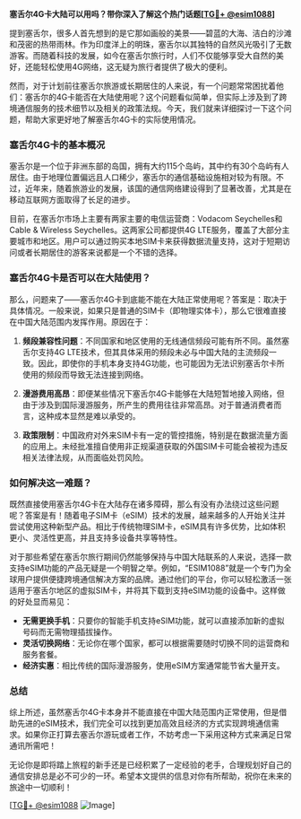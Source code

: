 **塞舌尔4G卡大陆可以用吗？带你深入了解这个热门话题[[TG💪+ @esim1088](https://t.me/s/esim1088)]**

提到塞舌尔，很多人首先想到的是它那如画般的美景——碧蓝的大海、洁白的沙滩和茂密的热带雨林。作为印度洋上的明珠，塞舌尔以其独特的自然风光吸引了无数游客。而随着科技的发展，如今在塞舌尔旅行时，人们不仅能够享受大自然的美好，还能轻松使用4G网络，这无疑为旅行者提供了极大的便利。

然而，对于计划前往塞舌尔旅游或长期居住的人来说，有一个问题常常困扰着他们：塞舌尔的4G卡能否在大陆使用呢？这个问题看似简单，但实际上涉及到了跨境通信服务的技术细节以及相关的政策法规。今天，我们就来详细探讨一下这个问题，帮助大家更好地了解塞舌尔4G卡的实际使用情况。

### 塞舌尔4G卡的基本概况

塞舌尔是一个位于非洲东部的岛国，拥有大约115个岛屿，其中约有30个岛屿有人居住。由于地理位置偏远且人口稀少，塞舌尔的通信基础设施相对较为有限。不过，近年来，随着旅游业的发展，该国的通信网络建设得到了显著改善，尤其是在移动互联网方面取得了长足的进步。

目前，在塞舌尔市场上主要有两家主要的电信运营商：Vodacom Seychelles和Cable & Wireless Seychelles。这两家公司都提供4G LTE服务，覆盖了大部分主要城市和地区。用户可以通过购买本地SIM卡来获得数据流量支持，这对于短期访问或者长期居住的游客来说都是一个不错的选择。

### 塞舌尔4G卡是否可以在大陆使用？

那么，问题来了——塞舌尔4G卡到底能不能在大陆正常使用呢？答案是：取决于具体情况。一般来说，如果只是普通的SIM卡（即物理实体卡），那么它很难直接在中国大陆范围内发挥作用。原因在于：

1. **频段兼容性问题**：不同国家和地区使用的无线通信频段可能有所不同。虽然塞舌尔支持4G LTE技术，但其具体采用的频段未必与中国大陆的主流频段一致。因此，即使你的手机本身支持4G功能，也可能因为无法识别塞舌尔卡所使用的频段而导致无法连接到网络。

2. **漫游费用高昂**：即便某些情况下塞舌尔4G卡能够在大陆短暂地接入网络，但由于涉及到国际漫游服务，所产生的费用往往非常高昂。对于普通消费者而言，这种成本显然是难以承受的。

3. **政策限制**：中国政府对外来SIM卡有一定的管控措施，特别是在数据流量方面的应用上。未经批准擅自使用非正规渠道获取的外国SIM卡可能会被视为违反相关法律法规，从而面临处罚风险。

### 如何解决这一难题？

既然直接使用塞舌尔4G卡在大陆存在诸多障碍，那么有没有办法绕过这些问题呢？答案是有！随着电子SIM卡（eSIM）技术的发展，越来越多的人开始关注并尝试使用这种新型产品。相比于传统物理SIM卡，eSIM具有许多优势，比如体积更小、灵活性更高，并且支持多设备共享等特性。

对于那些希望在塞舌尔旅行期间仍然能够保持与中国大陆联系的人来说，选择一款支持eSIM功能的产品无疑是一个明智之举。例如，“ESIM1088”就是一个专门为全球用户提供便捷跨境通信解决方案的品牌。通过他们的平台，你可以轻松激活一张适用于塞舌尔地区的虚拟SIM卡，并将其下载到支持eSIM功能的设备中。这样做的好处显而易见：

- **无需更换手机**：只要你的智能手机支持eSIM功能，就可以直接添加新的虚拟号码而无需物理插拔操作。
- **灵活切换网络**：无论你在哪个国家，都可以根据需要随时切换不同的运营商和服务套餐。
- **经济实惠**：相比传统的国际漫游服务，使用eSIM方案通常能节省大量开支。

### 总结

综上所述，虽然塞舌尔4G卡本身并不能直接在中国大陆范围内正常使用，但是借助先进的eSIM技术，我们完全可以找到更加高效且经济的方式实现跨境通信需求。如果你正打算去塞舌尔游玩或者工作，不妨考虑一下采用这种方式来满足日常通讯所需吧！

无论你是即将踏上旅程的新手还是已经积累了一定经验的老手，合理规划好自己的通信安排总是必不可少的一环。希望本文提供的信息对你有所帮助，祝你在未来的旅途中一切顺利！

[[TG💪+ @esim1088](https://t.me/s/esim1088) ![Image](https://i.postimg.cc/4NQfJmqS/Snipaste-2025-05-13-00-14-12.png)]